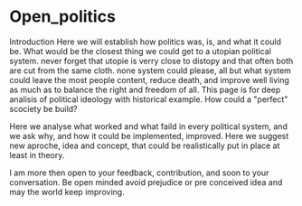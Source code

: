 # Open_politics

Introduction
Here we will establish how politics was, is, and what it could be. What would be the closest thing we could get to a utopian political system. never forget that utopie is verry close to distopy and that often both are cut from the same cloth. none system could please, all but what system could leave the most people content, reduce death, and improve well living as much as to balance the right and freedom of all. This page is for deep analisis of political ideology with historical example. How could a "perfect" scociety be build?

Here we analyse what worked and what faild in every political system, and we ask why, and how it could be implemented, improved.
Here we suggest new aproche, idea and concept, that could be realistically put in place at least in theory.

I am more then open to your feedback, contribution, and soon to your conversation.
Be open minded avoid prejudice or pre conceived idea and may the world keep improving.
